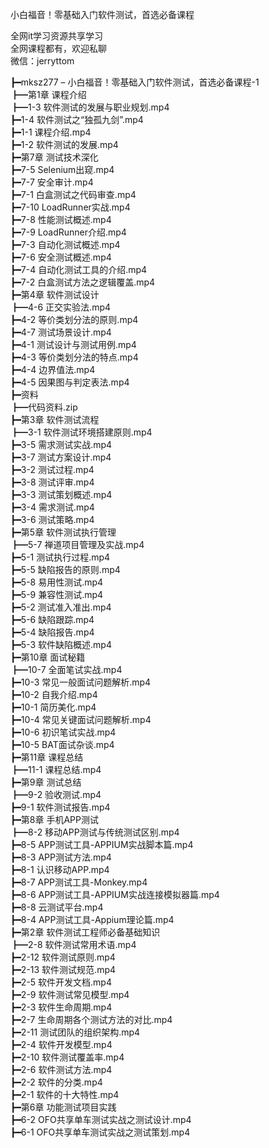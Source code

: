 小白福音！零基础入门软件测试，首选必备课程

全网it学习资源共享学习<br>全网课程都有，欢迎私聊<br>微信：jerryttom<br>

┣━mksz277 – 小白福音！零基础入门软件测试，首选必备课程-1<br> ┣━第1章 课程介绍<br> ┣━1-3 软件测试的发展与职业规划.mp4<br> ┣━1-4 软件测试之“独孤九剑”.mp4<br> ┣━1-1 课程介绍.mp4<br> ┣━1-2 软件测试的发展.mp4<br> ┣━第7章 测试技术深化<br> ┣━7-5 Selenium出窥.mp4<br> ┣━7-7 安全审计.mp4<br> ┣━7-1 白盒测试之代码审查.mp4<br> ┣━7-10 LoadRunner实战.mp4<br> ┣━7-8 性能测试概述.mp4<br> ┣━7-9 LoadRunner介绍.mp4<br> ┣━7-3 自动化测试概述.mp4<br> ┣━7-6 安全测试概述.mp4<br> ┣━7-4 自动化测试工具的介绍.mp4<br> ┣━7-2 白盒测试方法之逻辑覆盖.mp4<br> ┣━第4章 软件测试设计<br> ┣━4-6 正交实验法.mp4<br> ┣━4-2 等价类划分法的原则.mp4<br> ┣━4-7 测试场景设计.mp4<br> ┣━4-1 测试设计与测试用例.mp4<br> ┣━4-3 等价类划分法的特点.mp4<br> ┣━4-4 边界值法.mp4<br> ┣━4-5 因果图与判定表法.mp4<br> ┣━资料<br> ┣━代码资料.zip<br> ┣━第3章 软件测试流程<br> ┣━3-1 软件测试环境搭建原则.mp4<br> ┣━3-5 需求测试实战.mp4<br> ┣━3-7 测试方案设计.mp4<br> ┣━3-2 测试过程.mp4<br> ┣━3-8 测试评审.mp4<br> ┣━3-3 测试策划概述.mp4<br> ┣━3-4 需求测试.mp4<br> ┣━3-6 测试策略.mp4<br> ┣━第5章 软件测试执行管理<br> ┣━5-7 禅道项目管理及实战.mp4<br> ┣━5-1 测试执行过程.mp4<br> ┣━5-5 缺陷报告的原则.mp4<br> ┣━5-8 易用性测试.mp4<br> ┣━5-9 兼容性测试.mp4<br> ┣━5-2 测试准入准出.mp4<br> ┣━5-6 缺陷跟踪.mp4<br> ┣━5-4 缺陷报告.mp4<br> ┣━5-3 软件缺陷概述.mp4<br> ┣━第10章 面试秘籍<br> ┣━10-7 全面笔试实战.mp4<br> ┣━10-3 常见一般面试问题解析.mp4<br> ┣━10-2 自我介绍.mp4<br> ┣━10-1 简历美化.mp4<br> ┣━10-4 常见关键面试问题解析.mp4<br> ┣━10-6 初识笔试实战.mp4<br> ┣━10-5 BAT面试杂谈.mp4<br> ┣━第11章 课程总结<br> ┣━11-1 课程总结.mp4<br> ┣━第9章 测试总结<br> ┣━9-2 验收测试.mp4<br> ┣━9-1 软件测试报告.mp4<br> ┣━第8章 手机APP测试<br> ┣━8-2 移动APP测试与传统测试区别.mp4<br> ┣━8-5 APP测试工具-APPIUM实战脚本篇.mp4<br> ┣━8-3 APP测试方法.mp4<br> ┣━8-1 认识移动APP.mp4<br> ┣━8-7 APP测试工具-Monkey.mp4<br> ┣━8-6 APP测试工具-APPIUM实战连接模拟器篇.mp4<br> ┣━8-8 云测试平台.mp4<br> ┣━8-4 APP测试工具-Appium理论篇.mp4<br> ┣━第2章 软件测试工程师必备基础知识<br> ┣━2-8 软件测试常用术语.mp4<br> ┣━2-12 软件测试原则.mp4<br> ┣━2-13 软件测试规范.mp4<br> ┣━2-5 软件开发文档.mp4<br> ┣━2-9 软件测试常见模型.mp4<br> ┣━2-3 软件生命周期.mp4<br> ┣━2-7 生命周期各个测试方法的对比.mp4<br> ┣━2-11 测试团队的组织架构.mp4<br> ┣━2-4 软件开发模型.mp4<br> ┣━2-10 软件测试覆盖率.mp4<br> ┣━2-6 软件测试方法.mp4<br> ┣━2-2 软件的分类.mp4<br> ┣━2-1 软件的十大特性.mp4<br> ┣━第6章 功能测试项目实践<br> ┣━6-2 OFO共享单车测试实战之测试设计.mp4<br> ┣━6-1 OFO共享单车测试实战之测试策划.mp4